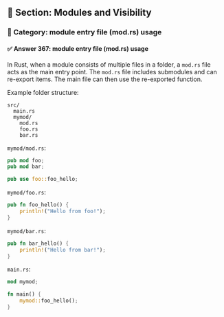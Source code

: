 ## 📘 Section: Modules and Visibility  
### 🔹 Category: module entry file (mod.rs) usage  
#### ✅ Answer 367: module entry file (mod.rs) usage

In Rust, when a module consists of multiple files in a folder, a `mod.rs` file acts as the main entry point. The `mod.rs` file includes submodules and can re-export items. The main file can then use the re-exported function.

Example folder structure:
```
src/
  main.rs
  mymod/
    mod.rs
    foo.rs
    bar.rs
```

`mymod/mod.rs`:
```rust
pub mod foo;
pub mod bar;

pub use foo::foo_hello;
```

`mymod/foo.rs`:
```rust
pub fn foo_hello() {
    println!("Hello from foo!");
}
```

`mymod/bar.rs`:
```rust
pub fn bar_hello() {
    println!("Hello from bar!");
}
```

`main.rs`:
```rust
mod mymod;

fn main() {
    mymod::foo_hello();
}
```
